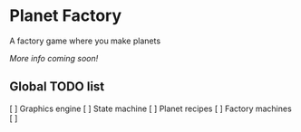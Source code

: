 # Planet Factory

A factory game where you make planets

*More info coming soon!*

## Global TODO list

[ ] Graphics engine
[ ] State machine
[ ] Planet recipes
[ ] Factory machines
[ ] 